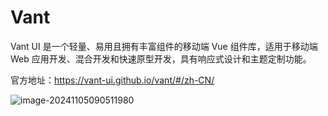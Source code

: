 # Vant

Vant UI 是一个轻量、易用且拥有丰富组件的移动端 Vue 组件库，适用于移动端 Web 应用开发、混合开发和快速原型开发，具有响应式设计和主题定制功能。

官方地址：https://vant-ui.github.io/vant/#/zh-CN/

![image-20241105090511980](https://fastly.jsdelivr.net/gh/LetengZzz/img@main/tc2/img202411050905262.png)
